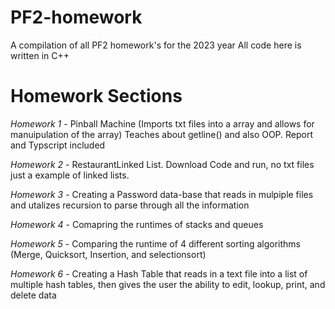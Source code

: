 # PF2-homework
A compilation of all PF2 homework's for the 2023 year
All code here is written in C++
# Homework Sections 
*Homework 1* - Pinball Machine (Imports txt files into a array and allows for manuipulation of the array) Teaches about getline() and <fstream> also OOP. Report and Typscript included 

*Homework 2* - RestaurantLinked List. Download Code and run, no txt files just a example of linked lists. 

*Homework 3* - Creating a Password data-base that reads in mulpiple files and utalizes recursion to parse through all the information 

*Homework 4* - Comapring the runtimes of stacks and queues

*Homework 5* - Comparing the runtime of 4 different sorting algorithms (Merge, Quicksort, Insertion, and selectionsort)

*Homework 6* - Creating a Hash Table that reads in a text file into a list of multiple hash tables, then gives the user the ability to edit, lookup, print, and delete data
